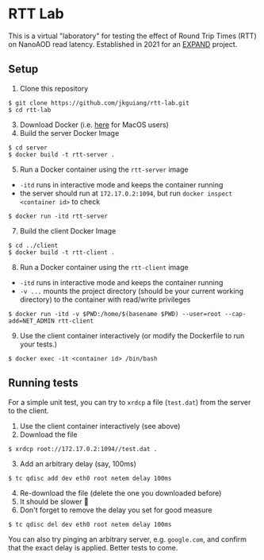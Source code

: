 # RTT Lab
This is a virtual "laboratory" for testing the effect of Round Trip Times (RTT) on NanoAOD read latency. Established in 2021 for an [EXPAND](https://center.ucsd.edu/programs/EXPAND.html) project.

## Setup
1. Clone this repository
```
$ git clone https://github.com/jkguiang/rtt-lab.git
$ cd rtt-lab
```
3. Download Docker (i.e. [here](https://docs.docker.com/docker-for-mac/install/) for MacOS users)
4. Build the server Docker Image
```
$ cd server
$ docker build -t rtt-server .
```
5. Run a Docker container using the `rtt-server` image
  - `-itd` runs in interactive mode and keeps the container running
  - the server should run at `172.17.0.2:1094`, but run `docker inspect <container id>` to check
```
$ docker run -itd rtt-server
```
7. Build the client Docker Image
```
$ cd ../client
$ docker build -t rtt-client .
```
8. Run a Docker container using the `rtt-client` image
  - `-itd` runs in interactive mode and keeps the container running
  - `-v ...` mounts the project directory (should be your current working directory) to the container with read/write privileges
```
$ docker run -itd -v $PWD:/home/$(basename $PWD) --user=root --cap-add=NET_ADMIN rtt-client
```
9. Use the client container interactively (or modify the Dockerfile to run your tests.)
```
$ docker exec -it <container id> /bin/bash
```

## Running tests
For a simple unit test, you can try to `xrdcp` a file (`test.dat`) from the server to the client.
1. Use the client container interactively (see above)
2. Download the file
```
$ xrdcp root://172.17.0.2:1094//test.dat .
```
3. Add an arbitrary delay (say, 100ms)
```
$ tc qdisc add dev eth0 root netem delay 100ms
```
4. Re-download the file (delete the one you downloaded before)
5. It should be slower :tada:
6. Don't forget to remove the delay you set for good measure
```
$ tc qdisc del dev eth0 root netem delay 100ms
```
You can also try pinging an arbitrary server, e.g. `google.com`, and confirm that the exact delay is applied. Better tests to come.
